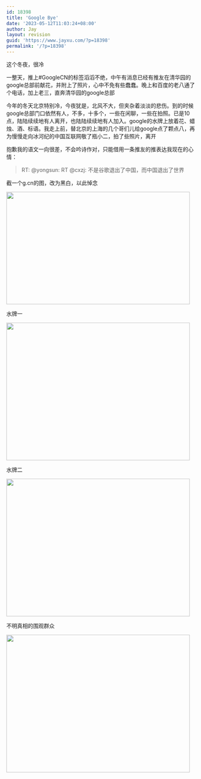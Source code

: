 ```yaml
---
id: 18398
title: 'Google Bye'
date: '2023-05-12T11:03:24+08:00'
author: Jay
layout: revision
guid: 'https://www.jayxu.com/?p=18398'
permalink: '/?p=18398'
---
```


这个冬夜，很冷

一整天，推上#GoogleCN的标签滔滔不绝，中午有消息已经有推友在清华园的google总部前献花，并附上了照片，心中不免有些蠢蠢。晚上和百度的老八通了个电话，加上老三，直奔清华园的google总部

今年的冬天北京特别冷，今夜犹是，北风不大，但夹杂着淡淡的悲伤。到的时候google总部门口依然有人，不多，十多个，一些在闲聊，一些在拍照。已是10点，陆陆续续地有人离开，也陆陆续续地有人加入。google的水牌上放着花、蜡烛、酒、标语。我走上前，替北京的上海的几个哥们儿给google点了颗点八，再为慢慢走向冰河纪的中国互联网敬了瓶小二，拍了些照片，离开

抱歉我的语文一向很差，不会吟诗作对，只能借用一条推友的推表达我现在的心情：
<blockquote>RT: @yongsun: RT @cxzj: 不是谷歌退出了中国，而中国退出了世界</blockquote>
截一个g.cn的图，改为黑白，以此悼念

<a href="http://jayxu.com/log/wp-content/uploads/2010/01/Google.png"><img class="alignnone size-medium wp-image-1968" title="Google" src="http://jayxu.com/log/wp-content/uploads/2010/01/Google.png" alt="" width="480" height="294" /></a>

水牌一

<a href="http://jayxu.com/log/wp-content/uploads/2010/01/Google.png"></a><a href="http://jayxu.com/log/wp-content/uploads/2010/01/P1020863.png"><img class="alignnone size-medium wp-image-1971" title="P1020863" src="http://jayxu.com/log/wp-content/uploads/2010/01/P1020863.png" alt="" width="480" height="360" /></a>

水牌二

<a href="http://jayxu.com/log/wp-content/uploads/2010/01/P1020861.png"><img class="alignnone size-medium wp-image-1969" title="P1020861" src="http://jayxu.com/log/wp-content/uploads/2010/01/P1020861.png" alt="" width="480" height="360" /></a>

不明真相的围观群众

<a href="http://jayxu.com/log/wp-content/uploads/2010/01/P1020861.png"></a><a href="http://jayxu.com/log/wp-content/uploads/2010/01/P1020862.png"><img class="alignnone size-medium wp-image-1970" title="P1020862" src="http://jayxu.com/log/wp-content/uploads/2010/01/P1020862.png" alt="" width="480" height="360" /></a>